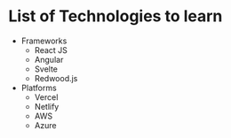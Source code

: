 # List of Technologies to learn

- Frameworks
  - React JS
  - Angular
  - Svelte
  - Redwood.js
- Platforms
  - Vercel
  - Netlify
  - AWS
  - Azure
  
